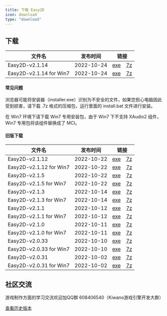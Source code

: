 ```yaml
---
title: 下载 Easy2D
icon: download
type: "download"
---
```


## 下载

| 文件名                  |   发布时间   |   链接   |
| ---------------------- |:-------:|:--------:|
| Easy2D-v2.1.14 | 2022-10-24   | [<i class="download icon"></i>exe](https://download.easy2d.cn/release/easy2d-v2.1.14-installer.exe)&nbsp;&nbsp;&nbsp;&nbsp;[<i class="download icon"></i>7z](https://download.easy2d.cn/release/easy2d-v2.1.14.7z) |
| Easy2D-v2.1.14 for Win7 | 2022-10-24   | [<i class="download icon"></i>exe](https://download.easy2d.cn/release/easy2d-v2.1.14-win7-installer.exe)&nbsp;&nbsp;&nbsp;&nbsp;[<i class="download icon"></i>7z](https://download.easy2d.cn/release/easy2d-v2.1.14-win7.7z) |

#### 常见问题

浏览器可能将安装器（installer.exe）识别为不安全的文件，如果您担心电脑因此受到损害，请下载 .7z 格式的压缩包，运行里面的 install.bat 文件进行安装。

在 Win7 环境下请下载 Win7 专用安装包，由于 Win7 下不支持 XAudio2 组件，Win7 专用包将该组件替换成了 MCI。

#### 旧版下载

| 文件名                  |   发布时间   |   链接   |
| ----------------------- |:--------:|:--------:|
| Easy2D-v2.1.12 | 2022-10-22   | [<i class="download icon"></i>exe](https://download.easy2d.cn/release/easy2d-v2.1.12-installer.exe)&nbsp;&nbsp;&nbsp;&nbsp;[<i class="download icon"></i>7z](https://download.easy2d.cn/release/easy2d-v2.1.12.7z) |
| Easy2D-v2.1.12 for Win7 | 2022-10-22   | [<i class="download icon"></i>exe](https://download.easy2d.cn/release/easy2d-v2.1.12-win7-installer.exe)&nbsp;&nbsp;&nbsp;&nbsp;[<i class="download icon"></i>7z](https://download.easy2d.cn/release/easy2d-v2.1.12-win7.7z) |
| Easy2D-v2.1.5 | 2022-10-22   | [<i class="download icon"></i>exe](https://download.easy2d.cn/release/easy2d-v2.1.5-installer.exe)&nbsp;&nbsp;&nbsp;&nbsp;[<i class="download icon"></i>7z](https://download.easy2d.cn/release/easy2d-v2.1.5.7z) |
| Easy2D-v2.1.5 for Win7 | 2022-10-22   | [<i class="download icon"></i>exe](https://download.easy2d.cn/release/easy2d-v2.1.5-win7-installer.exe)&nbsp;&nbsp;&nbsp;&nbsp;[<i class="download icon"></i>7z](https://download.easy2d.cn/release/easy2d-v2.1.5-win7.7z) |
| Easy2D-v2.1.3 | 2022-10-14   | [<i class="download icon"></i>exe](https://download.easy2d.cn/release/easy2d-v2.1.3-installer.exe)&nbsp;&nbsp;&nbsp;&nbsp;[<i class="download icon"></i>7z](https://download.easy2d.cn/release/easy2d-v2.1.3.7z) |
| Easy2D-v2.1.3 for Win7 | 2022-10-14   | [<i class="download icon"></i>exe](https://download.easy2d.cn/release/easy2d-v2.1.3-win7-installer.exe)&nbsp;&nbsp;&nbsp;&nbsp;[<i class="download icon"></i>7z](https://download.easy2d.cn/release/easy2d-v2.1.3-win7.7z) |
| Easy2D-v2.1.1 | 2022-10-12   | [<i class="download icon"></i>exe](https://download.easy2d.cn/release/easy2d-v2.1.1-installer.exe)&nbsp;&nbsp;&nbsp;&nbsp;[<i class="download icon"></i>7z](https://download.easy2d.cn/release/easy2d-v2.1.1.7z) |
| Easy2D-v2.1.1 for Win7 | 2022-10-12   | [<i class="download icon"></i>exe](https://download.easy2d.cn/release/easy2d-v2.1.1-win7-installer.exe)&nbsp;&nbsp;&nbsp;&nbsp;[<i class="download icon"></i>7z](https://download.easy2d.cn/release/easy2d-v2.1.1-win7.7z) |
| Easy2D-v2.1.0 | 2022-10-11   | [<i class="download icon"></i>exe](https://download.easy2d.cn/release/easy2d-v2.1.0-installer.exe)&nbsp;&nbsp;&nbsp;&nbsp;[<i class="download icon"></i>7z](https://download.easy2d.cn/release/easy2d-v2.1.0.7z) |
| Easy2D-v2.1.0 for Win7 | 2022-10-11   | [<i class="download icon"></i>exe](https://download.easy2d.cn/release/easy2d-v2.1.0-win7-installer.exe)&nbsp;&nbsp;&nbsp;&nbsp;[<i class="download icon"></i>7z](https://download.easy2d.cn/release/easy2d-v2.1.0-win7.7z) |
| Easy2D-v2.0.33 | 2022-10-10   | [<i class="download icon"></i>exe](https://download.easy2d.cn/release/easy2d-v2.0.33-installer.exe)&nbsp;&nbsp;&nbsp;&nbsp;[<i class="download icon"></i>7z](https://download.easy2d.cn/release/easy2d-v2.0.33.7z) |
| Easy2D-v2.0.33 for Win7 | 2022-10-10   | [<i class="download icon"></i>exe](https://download.easy2d.cn/release/easy2d-v2.0.33-win7-installer.exe)&nbsp;&nbsp;&nbsp;&nbsp;[<i class="download icon"></i>7z](https://download.easy2d.cn/release/easy2d-v2.0.33-win7.7z) |
| Easy2D-v2.0.31 | 2022-10-02   | [<i class="download icon"></i>exe](https://download.easy2d.cn/release/easy2d-v2.0.31-installer.exe)&nbsp;&nbsp;&nbsp;&nbsp;[<i class="download icon"></i>7z](https://download.easy2d.cn/release/easy2d-v2.0.31.7z) |
| Easy2D-v2.0.31 for Win7 | 2022-10-02   | [<i class="download icon"></i>exe](https://download.easy2d.cn/release/easy2d-v2.0.31-win7-installer.exe)&nbsp;&nbsp;&nbsp;&nbsp;[<i class="download icon"></i>7z](https://download.easy2d.cn/release/easy2d-v2.0.31-win7.7z) |

## 社区交流

游戏制作方面的学习交流欢迎加QQ群 608406540（Kiwano游戏引擎开发大群）

<a class="ui button" href="/history">查看历史版本</a>
